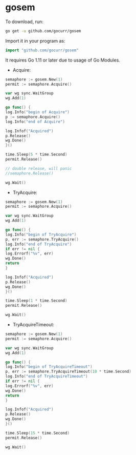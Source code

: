 # gosem

To download, run:

```bash
go get -u github.com/gocurr/gosem
```

Import it in your program as:

```go
import "github.com/gocurr/gosem"
```

It requires Go 1.11 or later due to usage of Go Modules.

- Acquire:

```go
semaphore := gosem.New(1)
permit := semaphore.Acquire()

var wg sync.WaitGroup
wg.Add(1)

go func() {
log.Info("begin of Acquire")
p := semaphore.Acquire()
log.Info("end of Acquire")

log.Infof("Acquired")
p.Release()
wg.Done()
}()

time.Sleep(5 * time.Second)
permit.Release()

// double release, will panic
//semaphore.Release()

wg.Wait()
```

- TryAcquire:

```go
semaphore := gosem.New(1)
permit := semaphore.Acquire()

var wg sync.WaitGroup
wg.Add(1)

go func() {
log.Info("begin of TryAcquire")
p, err := semaphore.TryAcquire()
log.Info("end of TryAcquire")
if err != nil {
log.Errorf("%v", err)
wg.Done()
return
}

log.Infof("Acquired")
p.Release()
wg.Done()
}()

time.Sleep(1 * time.Second)
permit.Release()

wg.Wait()
```

- TryAcquireTimeout:

```go
semaphore := gosem.New(1)
permit := semaphore.Acquire()

var wg sync.WaitGroup
wg.Add(1)

go func() {
log.Info("begin of TryAcquireTimeout")
p, err := semaphore.TryAcquireTimeout(10 * time.Second)
log.Info("end of TryAcquireTimeout")
if err != nil {
log.Errorf("%v", err)
wg.Done()
return
}

log.Infof("Acquired")
p.Release()
wg.Done()
}()

time.Sleep(15 * time.Second)
permit.Release()

wg.Wait()
```